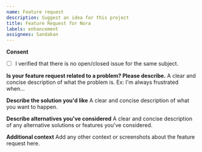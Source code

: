 ```yaml
---
name: Feature request
description: Suggest an idea for this project
title: Feature Request for Nora
labels: enhancement
assignees: Sandakan
---
```


**Consent**

- [ ] I verified that there is no open/closed issue for the same subject.

**Is your feature request related to a problem? Please describe.**
A clear and concise description of what the problem is. Ex: I'm always frustrated when...

**Describe the solution you'd like**
A clear and concise description of what you want to happen.

**Describe alternatives you've considered**
A clear and concise description of any alternative solutions or features you've considered.

**Additional context**
Add any other context or screenshots about the feature request here.
